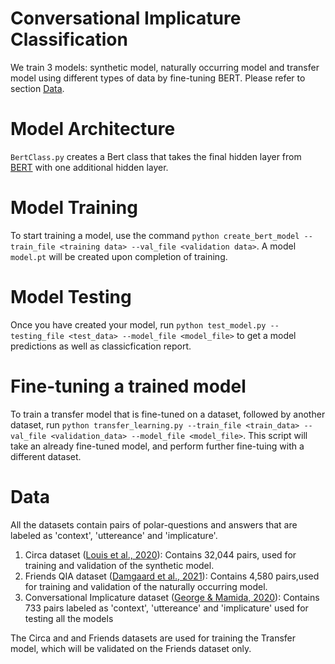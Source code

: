 # Conversational Implicature Classification
We train 3 models: synthetic model, naturally occurring model and transfer model using different types of data by fine-tuning BERT. Please refer to section [Data](#data).


# Model Architecture

`BertClass.py` creates a Bert class that takes the final hidden layer from [BERT](https://huggingface.co/bert-base-uncased) with one additional hidden layer.  

# Model Training 
To start training a model, use the command `python create_bert_model --train_file <training data> --val_file <validation data>`. A model `model.pt` will be created upon 
completion of training.

# Model Testing

Once you have created your model, run `python test_model.py --testing_file <test_data> --model_file <model_file>` to get a model predictions as well as classicfication report.


# Fine-tuning a trained model

To train a transfer model that is fine-tuned on a dataset, followed by another dataset, run `python transfer_learning.py --train_file <train_data> --val_file <validation_data> --model_file <model_file>`. This script will take an already fine-tuned model, and perform further fine-tuing with a different dataset.

# Data 

All the datasets contain pairs of polar-questions and answers that are labeled as 'context', 'uttereance' and 'implicature'.
1. Circa dataset ([Louis et al., 2020](https://aclanthology.org/2020.emnlp-main.601/)): Contains 32,044 pairs, used for training and validation of the synthetic model. 
2. Friends QIA dataset ([Damgaard et al., 2021](https://www.semanticscholar.org/paper/%E2%80%9CI%E2%80%99ll-be-there-for-you%E2%80%9D%3A-The-One-with-Understanding-Damgaard-Toborek/50a98dff869ab316adc88a6d2a6b1978e9a721c6)): Contains 4,580 pairs,used for training and validation of the naturally occurring model. 
3. Conversational Implicature dataset ([George & Mamida, 2020](https://arxiv.org/abs/1911.10704)): Contains 733 pairs labeled as 'context', 'uttereance' and 'implicature' used for testing all the models

The Circa and and Friends datasets are used for training the Transfer model, which will be validated on the Friends dataset only. 
